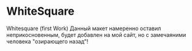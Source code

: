 # WhiteSquare
Whitesquare (first Work)
Данный макет намеренно оставил неприкосновенным, будет добавлен на мой сайт, но с замечаяними человека "озирающего назад"!
